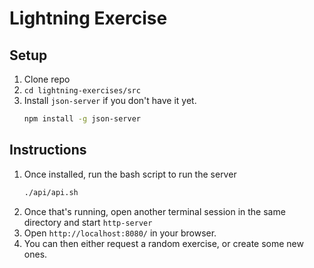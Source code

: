 # Lightning Exercise

## Setup

1. Clone repo
1. `cd lightning-exercises/src`
1. Install `json-server` if you don't have it yet.
    ```sh
    npm install -g json-server
    ```

## Instructions

1. Once installed, run the bash script to run the server
    ```sh
    ./api/api.sh
    ```
1. Once that's running, open another terminal session in the same directory and start `http-server`
1. Open `http://localhost:8080/` in your browser.
1. You can then either request a random exercise, or create some new ones.